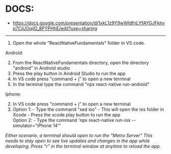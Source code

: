 # DOCS:

- https://docs.google.com/presentation/d/1xkL1z9Y9wWIdfnLYfAYGJFkhvp7CjUOqijD_8PYPHhE/edit?usp=sharing

---

1. Open the whole "ReactNativeFundamentals" folder in VS code.

Android:

2. From the ReactNativeFundamentals directory, open the directory "android" in Android studio
3. Press the play button in Android Studio to run the app
4. In VS code press "command + j" to open a new terminal
5. In the terminal type the command "npx react-native run-android"

Iphone:

2. In VS code press "command + j" to open a new terminal
3. Option 1: - Type the command "xed ios" - This will open the ios folder in Xcode - Press the xcode play button to run the app
   </br>
   Option 2: - Type the command 'npx react-native run-ios --simulator="iPhone 14"'

<i> Either scenario, a terminal should open to run the "Metro Server" This needs to stay open to see live updates and changes in the app while developing. Press "r" in the terminal window at anytime to reload the app.</i>
